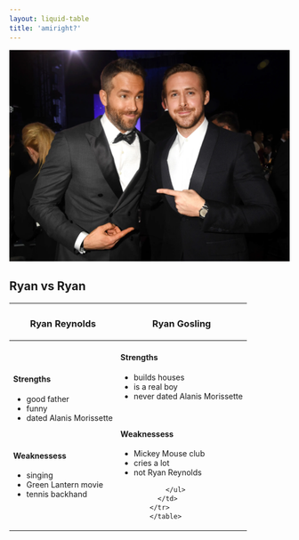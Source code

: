 ```yaml
---
layout: liquid-table
title: 'amiright?'
---
```


![](assets/img/ryan-v-ryan.jpg)

<h2> Ryan vs Ryan </h2>
<table id="ryan-v-ryan">
<thead>
  <tr>
    <th> <h3> Ryan Reynolds </h3></th>
    <th> <h3> Ryan Gosling </h3></th>
  </tr>
</thead>

 <tbody>
        <tr>
          <td>
            <h4>  Strengths  </h4>
            <ul>
              <li>good father</li>
              <li>funny</li>
              <li>dated Alanis Morissette</li>
            </ul>
            <br>
            <h4>  Weaknessess  </h4>
            <ul>
               <li>singing</li>
              <li>Green Lantern movie</li>
              <li>tennis backhand</li>
            </ul>  
          </td>
          <td>
            <h4>  Strengths  </h4>
            <ul>
              <li>builds houses</li>
              <li>is a real boy</li>
              <li>never dated Alanis Morissette</li>
            </ul>
            <br>
            <h4>  Weaknessess  </h4>
            <ul>
              <li>Mickey Mouse club</li>
              <li>cries a lot</li>
              <li>not Ryan Reynolds</li>

            </ul>
          </td>
        </tr> 
        </table>



